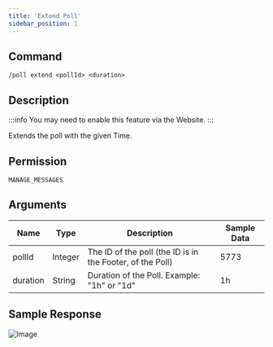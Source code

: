 ```yaml
---
title: 'Extend Poll'
sidebar_position: 1
---
```


## Command
```
/poll extend <pollId> <duration>
```

## Description
:::info
You may need to enable this feature via the Website.
:::

Extends the poll with the given Time.

## Permission
`MANAGE_MESSAGES`

## Arguments
| Name | Type | Description | Sample Data |
| ---- | ---- | ----------- | ----------- |
| pollId | Integer | The ID of the poll (the ID is in the Footer, of the Poll) | 5773 |
| duration | String | Duration of the Poll. Example: "1h" or "1d" | 1h |

## Sample Response
![Image](https://cdn.utilbot.media/2022-02-05_22-24-05_bbfb6c8d-8c42-4e04-a4ee-ebaa35d5ad1b.png)
